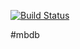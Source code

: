 [![Build Status](https://travis-ci.com/tonighty/mbdb.svg?branch=develop)](https://travis-ci.com/tonighty/mbdb)

#mbdb
